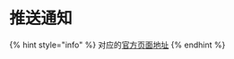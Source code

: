 # 推送通知

{% hint style="info" %}
对应的[官方页面地址](https://contributing.bitwarden.com/architecture/deep-dives/push-notifications/)
{% endhint %}
